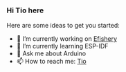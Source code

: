 ### Hi Tio here



Here are some ideas to get you started:

- 🔭 I’m currently working on [Efishery](https://engineering.efishery.com/)
- 🌱 I’m currently learning ESP-IDF
- 💬 Ask me about Arduino
- 📫 How to reach me: [Tio](tiosahelal@gmail.com)


